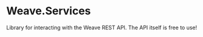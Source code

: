 Weave.Services
==============

Library for interacting with the Weave REST API. The API itself is free to use!
